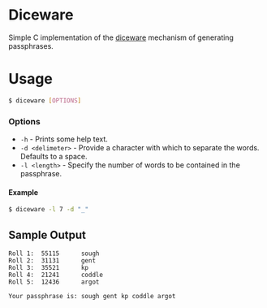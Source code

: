 # Diceware

Simple C implementation of the [diceware](http://world.std.com/~reinhold/diceware.html) mechanism of generating passphrases.

# Usage
```sh
$ diceware [OPTIONS]
```

### Options
- <code>-h</code> - Prints some help text.
- <code>-d &lt;delimeter&gt;</code> - Provide a character with which to separate the words. Defaults to a space.
- <code>-l &lt;length&gt;</code> - Specify the number of words to be contained in the passphrase.

#### Example
```sh
$ diceware -l 7 -d "_"
```

## Sample Output
```
Roll 1:  55115      sough
Roll 2:  31131      gent
Roll 3:  35521      kp
Roll 4:  21241      coddle
Roll 5:  12436      argot

Your passphrase is: sough gent kp coddle argot
```
